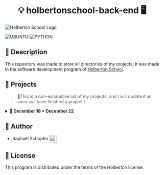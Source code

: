 <div align="center">
    <h1>💡 holbertonschool-back-end 🖥️</h1>
</div>

![Holberton School Logo](https://uploads-ssl.webflow.com/64107f65f30b69371e3d6bfa/6480d99a4643eeded57474df_Holberton%20actual%20digital%20france.png)

![UBUNTU](https://img.shields.io/badge/Ubuntu-E95420?style=for-the-badge&logo=ubuntu&logoColor=white) ![PYTHON](https://img.shields.io/badge/Python-FFD43B?style=for-the-badge&logo=python&logoColor=blue)

## :radio_button: Description

This repository was made to store all directories of my projects, it was made in the software development program of [Holberton School](https://www.holbertonschool.fr/).

## :radio_button: Projects

>:memo:This is a non-exhaustive list of my projects, and I will update it as soon as I have finished a project !

<details>
<summary> <strong> 📁 December 18 > December 22 </strong> </summary>
<br>

* <a href="https://github.com/RaphSchp/holbertonschool-back-end/tree/main/api">API</a>

</details>

## :radio_button: Author

* Raphaël Schopfer <a href="https://github.com/RaphSchp" rel="nofollow"><img align="center" alt="github" src="https://www.vectorlogo.zone/logos/github/github-tile.svg" height="24" /></a>

## :radio_button: License

This program is distributed under the terms of the Holberton license.